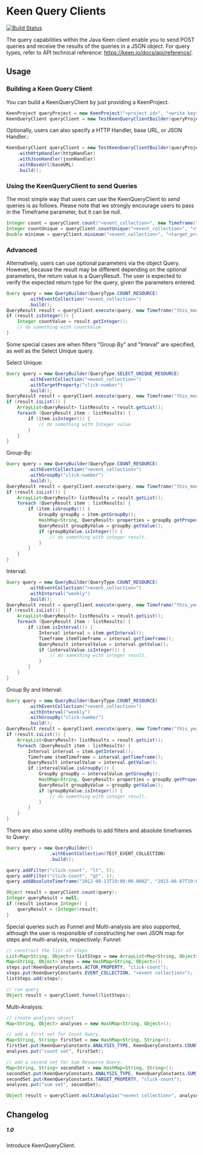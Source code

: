 Keen Query Clients
===================

[![Build Status](https://travis-ci.org/keenlabs/KeenClient-Java.png?branch=master)](https://travis-ci.org/keenlabs/KeenClient-Java)

The query capabilities within the Java Keen client enable you to send POST queries and receive the results of the queries in a JSON object. For query types, refer to API technical reference: https://keen.io/docs/api/reference/.

## Usage
### Building a Keen Query Client
You can build a KeenQueryClient by just providing a KeenProject.
```java
KeenProject queryProject = new KeenProject("<project id>", "<write key>", "<read key>");
KeenQueryClient queryClient = new TestKeenQueryClientBuilder(queryProject).build();
```
Optionally, users can also specify a HTTP Handler, base URL, or JSON Handler.:
```java
KeenQueryClient queryClient = new TestKeenQueryClientBuilder(queryProject)
	.withHttpHandler(httpHandler)
	.withJsonHandler(jsonHandler)
	.withBaseUrl(baseURL)
	.build();
```
### Using the KeenQueryClient to send Queries
The most simple way that users can use the KeenQueryClient to send queries is as follows. Please note that we strongly encourage users to pass in the Timeframe parameter, but it can be null.
```java
Integer count = queryClient.count("<event_collection>", new Timeframe("this_year"));
Integer countUnique = queryClient.countUnique("<event_collection>", "<target_property>", new Timeframe("this_year"));
Double minimum = queryClient.minimum("<event_collection>", "<target_property>", new Timeframe("this_year"));
```

### Advanced
Alternatively, users can use optional parameters via the object Query. However, because the result may be different depending on the optional parameters, the return value is a QueryResult. The user is expected to verify the expected return type for the query, given the parameters entered.
```java
Query query = new QueryBuilder(QueryType.COUNT_RESOURCE)
        .withEventCollection("<event_collection>")
        .build();
QueryResult result = queryClient.execute(query, new Timeframe("this_month"));
if (result.isInteger()) {
	Integer countValue = result.getInteger();
	// do something with countValue
}
```
Some special cases are when filters "Group By" and "Inteval" are specified, as well as the Select Unique query.

Select Unique:
``` java
Query query = new QueryBuilder(QueryType.SELECT_UNIQUE_RESOURCE)
        .withEventCollection("<event_collection>")
        .withTargetProperty("click-number")
        .build();
QueryResult result = queryClient.execute(query, new Timeframe("this_month"));
if (result.isList()) {
	ArrayList<QueryResult> listResults = result.getList();
	foreach (QueryResult item : listResults) {
		if (item.isInteger()) {
			// do something with Integer value
		}
	}
}
```


Group-By:
``` java
Query query = new QueryBuilder(QueryType.COUNT_RESOURCE)
        .withEventCollection("<event_collection>")
        .withGroupBy("click-number")
        .build();
QueryResult result = queryClient.execute(query, new Timeframe("this_month"));
if (result.isList()) {
	ArrayList<QueryResult> listResults = result.getList();
	foreach (QueryResult item : listResults) {
		if (item.isGroupBy()) {
			GroupBy groupBy = item.getGroupBy();
			HashMap<String, QueryResult> properties = groupBy.getProperties();
			QueryResult groupByValue = groupBy.getValue();
			if (groupByValue.isInteger()) {
				// do something with integer result.
			}
		}
	}
}
```
Interval:
``` java
Query query = new QueryBuilder(QueryType.COUNT_RESOURCE)
        .withEventCollection("<event_collection>")
        .withInterval("weekly")
        .build();
QueryResult result = queryClient.execute(query, new Timeframe("this_year"));
if (result.isList()) {
	ArrayList<QueryResult> listResults = result.getList();
	foreach (QueryResult item : listResults) {
		if (item.isInterval()) {
			Interval interval = item.getInterval();
			Timeframe itemTimeframe = interval.getTimeframe();
			QueryResult intervalValue = interval.getValue();
			if (intervalValue.isInteger()) {
				// do something with integer result.
			}
		}
	}
}        
```
Group By and Interval:
``` java
Query query = new QueryBuilder(QueryType.COUNT_RESOURCE)
        .withEventCollection("<event_collection>")
        .withInterval("weekly")
        .withGroupBy("click-number")
        .build();
QueryResult result = queryClient.execute(query, new Timeframe("this_year"));
if (result.isList()) {
	ArrayList<QueryResult> listResults = result.getList();
	foreach (QueryResult item : listResults) {
		Interval interval = item.getInterval();
		Timeframe itemTimeframe = interval.getTimeframe();
		QueryResult intervalValue = interval.getValue();
		if (intervalValue.isGroupBy()) {
			GroupBy groupBy = intervalValue.getGroupBy();
			HashMap<String, QueryResult> properties = groupBy.getProperties();
			QueryResult groupByValue = groupBy.getValue();
			if (groupByValue.isInteger()) {
				// do something with integer result.
			}
		}
	}
}
```


There are also some utility methods to add filters and absolute timeframes to Query:
```java
Query query = new QueryBuilder()
	            .withEventCollection(TEST_EVENT_COLLECTION)
	            .build();

query.addFilter("click-count", "lt", 5);
query.addFilter("click-count", "gt", 1);
query.addAbsoluteTimeframe("2012-08-13T19:00:00.000Z", "2015-06-07T19:00:00.000Z");

Object result = queryClient.count(query);
Integer queryResult = null;
if (result instance Integer) {
	queryResult = (Integer)result;
}
```
Special queries such as Funnel and Multi-analysis are also supported, although the user is responsible of constructing her own JSON map for steps and multi-analysis, respectively:
Funnel:
```java
// construct the list of steps
List<Map<String, Object>> listSteps = new ArrayList<Map<String, Object>>();
Map<String, Object> steps = new HashMap<String, Object>();
steps.put(KeenQueryConstants.ACTOR_PROPERTY, "click-count");
steps.put(KeenQueryConstants.EVENT_COLLECTION, "<event collection>");
listSteps.add(steps);

// run query
Object result = queryClient.funnel(listSteps);
```
Multi-Analysis:
```java
// create analyses object
Map<String, Object> analyses = new HashMap<String, Object>();

// add a first set for Count Query.
Map<String, String> firstSet = new HashMap<String, String>();
firstSet.put(KeenQueryConstants.ANALYSIS_TYPE, KeenQueryConstants.COUNT_RESOURCE);
analyses.put("count set", firstSet);

// add a second set for Sum Resource Query.
Map<String, String> secondSet = new HashMap<String, String>();
secondSet.put(KeenQueryConstants.ANALYSIS_TYPE, KeenQueryConstants.SUM_RESOURCE);
secondSet.put(KeenQueryConstants.TARGET_PROPERTY, "click-count");
analyses.put("sum set", secondSet);

Object result = queryClient.multiAnalysis("<event collection>", analyses);

```


## Changelog

##### 1.0
Introduce KeenQueryClient.